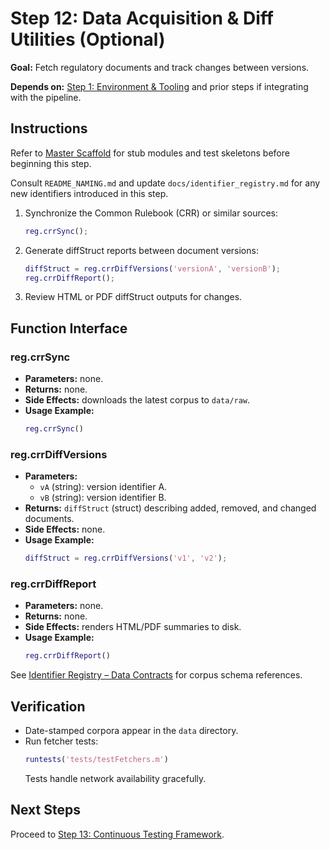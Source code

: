 # Step 12: Data Acquisition & Diff Utilities (Optional)

**Goal:** Fetch regulatory documents and track changes between versions.

**Depends on:** [Step 1: Environment & Tooling](step01_environment_tooling.md) and prior steps if integrating with the pipeline.

## Instructions
Refer to [Master Scaffold](master_scaffold.md) for stub modules and test skeletons before beginning this step.

Consult `README_NAMING.md` and update `docs/identifier_registry.md` for any new identifiers introduced in this step.

1. Synchronize the Common Rulebook (CRR) or similar sources:
   ```matlab
   reg.crrSync();
   ```
2. Generate diffStruct reports between document versions:
   ```matlab
   diffStruct = reg.crrDiffVersions('versionA', 'versionB');
   reg.crrDiffReport();
   ```
3. Review HTML or PDF diffStruct outputs for changes.

## Function Interface

### reg.crrSync
- **Parameters:** none.
- **Returns:** none.
- **Side Effects:** downloads the latest corpus to `data/raw`.
- **Usage Example:**
  ```matlab
  reg.crrSync()
  ```

### reg.crrDiffVersions
- **Parameters:**
  - `vA` (string): version identifier A.
  - `vB` (string): version identifier B.
- **Returns:** `diffStruct` (struct) describing added, removed, and changed documents.
- **Side Effects:** none.
- **Usage Example:**
   ```matlab
   diffStruct = reg.crrDiffVersions('v1', 'v2');
   ```

### reg.crrDiffReport
- **Parameters:** none.
- **Returns:** none.
- **Side Effects:** renders HTML/PDF summaries to disk.
- **Usage Example:**
  ```matlab
  reg.crrDiffReport()
  ```

See [Identifier Registry – Data Contracts](identifier_registry.md#data-contracts) for corpus schema references.


## Verification
- Date-stamped corpora appear in the `data` directory.
- Run fetcher tests:
  ```matlab
  runtests('tests/testFetchers.m')
  ```
  Tests handle network availability gracefully.

## Next Steps
Proceed to [Step 13: Continuous Testing Framework](step13_continuous_testing.md).
